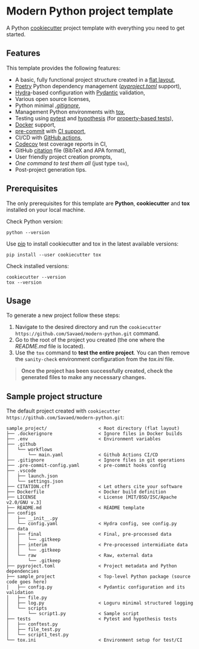 # Modern Python project template

A Python [cookiecutter](https://www.cookiecutter.io/) project template with everything you need to get started.

## Features
This template provides the following features:
- A basic, fully functional project structure created in a [flat layout](https://packaging.python.org/en/latest/discussions/src-layout-vs-flat-layout/),
- [Poetry](https://python-poetry.org/) Python dependency management ([*pyproject.toml*](https://python-poetry.org/docs/pyproject/) support),
- [Hydra](https://hydra.cc)-based configuration with [Pydantic](https://docs.pydantic.dev/latest/) validation,
- Various open source licenses,
- Python minimal [*.gitignore*](https://git-scm.com/docs/gitignore),
- Management Python environments with [tox](https://tox.wiki/en/stable/),
- Testing using [pytest](https://docs.pytest.org/en/stable/) and [hypothesis](https://hypothesis.readthedocs.io/en/latest/index.html) (for [property-based tests](https://www.youtube.com/watch?v=uN6JjpzVsAo)),
- [Docker](https://www.docker.com/) support,
- [pre-commit](https://pre-commit.com/) with [CI support](https://pre-commit.ci/),
- CI/CD with [GitHub actions](https://github.com/features/actions),
- [Codecov](https://about.codecov.io/) test coverage reports in CI,
- GitHub [citation](https://docs.github.com/en/repositories/managing-your-repositorys-settings-and-features/customizing-your-repository/about-citation-files) file (BibTeX and APA format),
- User friendly project creation prompts,
- *One command to test them all* (just type `tox`),
- Post-project generation tips.


## Prerequisites

The only prerequisites for this template are **Python**, **cookiecutter** and **tox** installed on your local machine.

Check Python version:
```
python --version
```

Use [pip](https://pip.pypa.io/en/stable/) to install cookiecutter and tox in the latest available versions:
```
pip install --user cookiecutter tox
```

Check installed versions:

```
cookiecutter --version
tox --version
```

## Usage

To generate a new project follow these steps:
1. Navigate to the desired directory and run the `cookiecutter https://github.com/Savaed/modern-python.git` command.
2. Go to the root of the project you created (the one where the *README.md* file is located).
3. Use the `tox` command to **test the entire project**. You can then remove the `sanity-check` environment configuration from the *tox.ini* file.


> **Once the project has been successfully created, check the generated files to make any necessary changes.**

## Sample project structure
The default project created with `cookiecutter https://github.com/Savaed/modern-python.git`:

```
sample_project/                   < Root directory (flat layout)
├── .dockerignore                 < Ignore files in Docker builds
├── .env                          < Environment variables
├── .github
│   └── workflows
│       └── main.yaml             < Github Actions CI/CD
├── .gitignore                    < Ignore files in git operations
├── .pre-commit-config.yaml       < pre-commit hooks config
├── .vscode
│   ├── launch.json
│   └── settings.json
├── CITATION.cff                  < Let others cite your software
├── Dockerfile                    < Docker build definition
├── LICENSE                       < License [MIT/BSD/ISC/Apache v2.0/GNU v.3]
├── README.md                     < README template
├── configs
│   ├── __init__.py
│   └── config.yaml               < Hydra config, see config.py
├── data
│   ├── final                     < Final, pre-processed data
│   │   └── .gitkeep
│   ├── interim                   < Pre-processed intermidiate data
│   │   └── .gitkeep
│   └── raw                       < Raw, external data
│       └── .gitkeep
├── pyproject.toml                < Project metadata and Python dependencies
├── sample_project                < Top-level Python package (source code goes here)
│   ├── config.py                 < Pydantic configuration and its validation
│   ├── file.py
│   ├── log.py                    < Loguru minimal structured logging
│   └── scripts
│       └── script1.py            < Sample script
├── tests                         < Pytest and hypothesis tests
│   ├── conftest.py
│   ├── file_test.py
│   └── script1_test.py
└── tox.ini                       < Environment setup for test/CI
```
